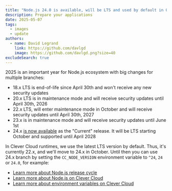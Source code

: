 ```yaml
---
title: "Node.js 24.0 is available, will be LTS and used by default in October"
description: Prepare your applications
date: 2025-05-07
tags:
  - images
  - update
authors:
  - name: David Legrand
    link: https://github.com/davlgd
    image: https://github.com/davlgd.png?size=40
excludeSearch: true
---
```


2025 is an important year for Node.js ecosystem with big changes for multiple branches:
- 18.x LTS is end-of-life since April 30th and won't receive any new security updates
- 20.x LTS is in maintenance mode and will receive security updates until April 30th, 2026
- 22.x LTS, will enter maintenance mode in October and will receive security updates until April 30th, 2027
- 23.x is in maintenance mode and will receive security updates until June 1st
- 24.x [is now available](https://nodejs.org/en/blog/release/v24.0.0) as the "Current" release. It will be LTS starting October and supported until April 2028

In Clever Cloud runtimes, we use the latest LTS version by default. Thus, it's currently 22.x, and we'll move to 24.x in October. Until then you can use 24.x branch by setting the `CC_NODE_VERSION` environment variable to `^24`, `24` or `24.0`, for example:

* [Learn more about Node.js release cycle](https://nodejs.org/en/about/releases/)
* [Learn more about Node.js on Clever Cloud](/developers/doc/applications/javascript/nodejs/)
* [Learn more about environment variables on Clever Cloud](/developers/doc/reference/reference-environment-variables/)
